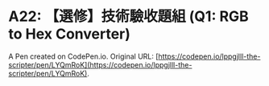 # A22: 【選修】技術驗收題組 (Q1: RGB to Hex Converter)

A Pen created on CodePen.io. Original URL: [https://codepen.io/lppgjlll-the-scripter/pen/LYQmRoK](https://codepen.io/lppgjlll-the-scripter/pen/LYQmRoK).

